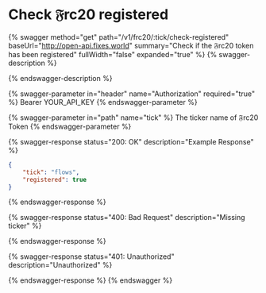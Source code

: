 # Check 𝔉rc20 registered

{% swagger method="get" path="/v1/frc20/:tick/check-registered" baseUrl="http://open-api.fixes.world" summary="Check if the 𝔉rc20 token has been registered" fullWidth="false" expanded="true" %}
{% swagger-description %}

{% endswagger-description %}

{% swagger-parameter in="header" name="Authorization" required="true" %}
Bearer YOUR\_API\_KEY
{% endswagger-parameter %}

{% swagger-parameter in="path" name="tick" %}
The ticker name of 𝔉rc20 Token
{% endswagger-parameter %}

{% swagger-response status="200: OK" description="Example Response" %}
```json
{
    "tick": "flows",
    "registered": true
}
```
{% endswagger-response %}

{% swagger-response status="400: Bad Request" description="Missing ticker" %}

{% endswagger-response %}

{% swagger-response status="401: Unauthorized" description="Unauthorized" %}

{% endswagger-response %}
{% endswagger %}
